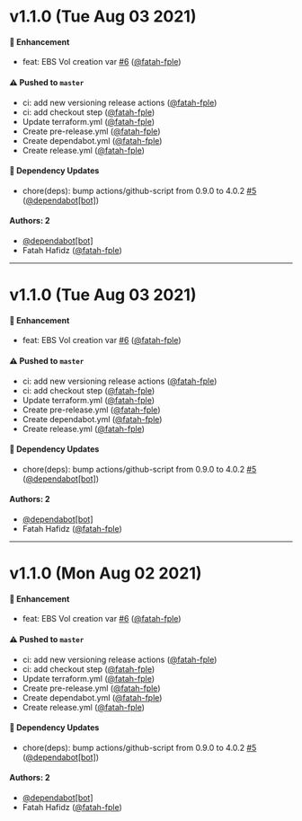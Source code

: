 # v1.1.0 (Tue Aug 03 2021)

#### 🚀 Enhancement

- feat: EBS Vol creation var [#6](https://github.com/orgsName/aws-infra-ec2/pull/6) ([@fatah-fple](https://github.com/fatah-fple))

#### ⚠️ Pushed to `master`

- ci: add new versioning release actions ([@fatah-fple](https://github.com/fatah-fple))
- ci: add checkout step ([@fatah-fple](https://github.com/fatah-fple))
- Update terraform.yml ([@fatah-fple](https://github.com/fatah-fple))
- Create pre-release.yml ([@fatah-fple](https://github.com/fatah-fple))
- Create dependabot.yml ([@fatah-fple](https://github.com/fatah-fple))
- Create release.yml ([@fatah-fple](https://github.com/fatah-fple))

#### 🔩 Dependency Updates

- chore(deps): bump actions/github-script from 0.9.0 to 4.0.2 [#5](https://github.com/orgsName/aws-infra-ec2/pull/5) ([@dependabot[bot]](https://github.com/dependabot[bot]))

#### Authors: 2

- [@dependabot[bot]](https://github.com/dependabot[bot])
- Fatah Hafidz ([@fatah-fple](https://github.com/fatah-fple))

---

# v1.1.0 (Tue Aug 03 2021)

#### 🚀 Enhancement

- feat: EBS Vol creation var [#6](https://github.com/orgsName/aws-infra-ec2/pull/6) ([@fatah-fple](https://github.com/fatah-fple))

#### ⚠️ Pushed to `master`

- ci: add new versioning release actions ([@fatah-fple](https://github.com/fatah-fple))
- ci: add checkout step ([@fatah-fple](https://github.com/fatah-fple))
- Update terraform.yml ([@fatah-fple](https://github.com/fatah-fple))
- Create pre-release.yml ([@fatah-fple](https://github.com/fatah-fple))
- Create dependabot.yml ([@fatah-fple](https://github.com/fatah-fple))
- Create release.yml ([@fatah-fple](https://github.com/fatah-fple))

#### 🔩 Dependency Updates

- chore(deps): bump actions/github-script from 0.9.0 to 4.0.2 [#5](https://github.com/orgsName/aws-infra-ec2/pull/5) ([@dependabot[bot]](https://github.com/dependabot[bot]))

#### Authors: 2

- [@dependabot[bot]](https://github.com/dependabot[bot])
- Fatah Hafidz ([@fatah-fple](https://github.com/fatah-fple))

---

# v1.1.0 (Mon Aug 02 2021)

#### 🚀 Enhancement

- feat: EBS Vol creation var [#6](https://github.com/orgsName/aws-infra-ec2/pull/6) ([@fatah-fple](https://github.com/fatah-fple))

#### ⚠️ Pushed to `master`

- ci: add new versioning release actions ([@fatah-fple](https://github.com/fatah-fple))
- ci: add checkout step ([@fatah-fple](https://github.com/fatah-fple))
- Update terraform.yml ([@fatah-fple](https://github.com/fatah-fple))
- Create pre-release.yml ([@fatah-fple](https://github.com/fatah-fple))
- Create dependabot.yml ([@fatah-fple](https://github.com/fatah-fple))
- Create release.yml ([@fatah-fple](https://github.com/fatah-fple))

#### 🔩 Dependency Updates

- chore(deps): bump actions/github-script from 0.9.0 to 4.0.2 [#5](https://github.com/orgsName/aws-infra-ec2/pull/5) ([@dependabot[bot]](https://github.com/dependabot[bot]))

#### Authors: 2

- [@dependabot[bot]](https://github.com/dependabot[bot])
- Fatah Hafidz ([@fatah-fple](https://github.com/fatah-fple))
